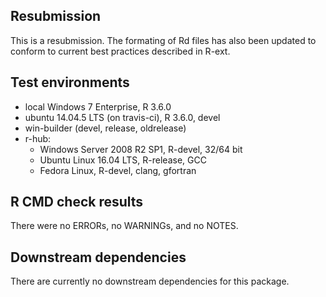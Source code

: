 ## Resubmission

This is a resubmission.
The formating of Rd files has also been updated to conform to current best practices described in R-ext.

## Test environments

* local Windows 7 Enterprise, R 3.6.0
* ubuntu 14.04.5 LTS (on travis-ci), R 3.6.0, devel
* win-builder (devel, release, oldrelease)
* r-hub:
  * Windows Server 2008 R2 SP1, R-devel, 32/64 bit
  * Ubuntu Linux 16.04 LTS, R-release, GCC
  * Fedora Linux, R-devel, clang, gfortran

## R CMD check results
There were no ERRORs, no WARNINGs, and no NOTES. 

## Downstream dependencies
There are currently no downstream dependencies for this package.
